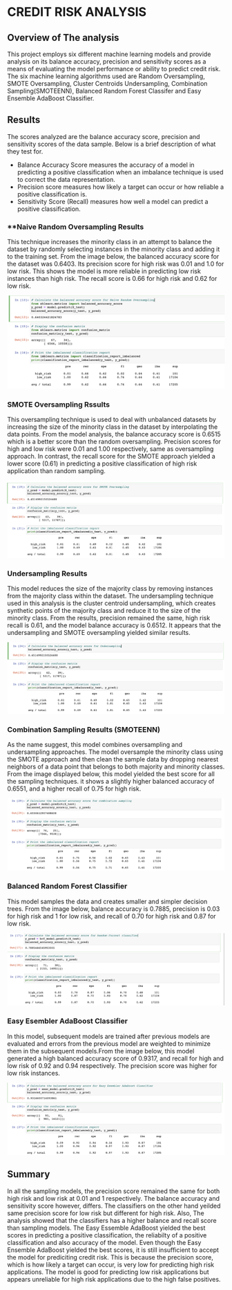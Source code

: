# **CREDIT RISK ANALYSIS**

## **Overview of The analysis**

This project employs six different machine learning models and provide analysis on its balance accuracy, precision and sensitivity scores as a means of evaluating the model performance or ability to predict credit risk. The six machine learning algorithms used are Random Oversampling, SMOTE Oversampling, Cluster Centroids Undersampling, Combination Sampling(SMOTEENN), Balanced Random Forest Classifer and Easy Ensemble AdaBoost Classifier. 

## **Results**

The scores analyzed are  the balance accuracy score, precision and sensitivity scores of the data sample. Below is a brief description of what they test for. 
- Balance Accuracy Score measures the accuracy of a model in predicting a positive classification when an imbalance technique is used to correct the data representation. 
- Precision score measures how likely a target can occur or how reliable a positive classification is.  
- Sensitivity Score (Recall) measures how well a model can predict a positive classification.

### **Naive Random Oversampling Results

This technique increases the minority class in an attempt to balance the dataset by randomly selecting instances in the minority class and adding it to the training set. From the image below, the balanced accuracy score for the dataset was 0.6403. Its precision score for high risk was 0.01 and 1.0 for low risk. This shows the model is more reliable in predicting low risk instances than high risk. The recall score is 0.66 for high risk and 0.62 for low risk.

![Random Oversampling](/Images/oversampling.png)

### **SMOTE Oversampling Rssults**
This oversampling technique is used to deal with unbalanced datasets by increasing the size of the minority class in the dataset by interpolating the data points. From the model analysis, the balance accuracy score is 0.6515 which is a better score than the random oversampling. Precision scores for high and low risk were 0.01 and 1.00 respectively, same as oversampling approach. In contrast, the recall score for the SMOTE approach yielded a lower score (0.61) in predicting a positive classification of high risk application than random sampling.

![SMOTE Oversampling](/Images/SMOTE_oversampling.png)

### **Undersampling Results**

This model reduces the size of the majority class by removing instances from the majority class within the dataset. The undersampling technique used in this analysis is the cluster centroid undersampling, which creates synthetic points of the majority class and reduce it to the size of the minority class. From the results, precision remained the same, high risk recall is 0.61, and the model balance accuracy is 0.6512. It appears that the undersampling and SMOTE oversampling yielded similar results.

![Cluster Centroid Undersampling](/Images/undersampling.png)

### **Combination Sampling Results (SMOTEENN)**

As the name suggest, this model combines oversampling and undersampling approaches. The model oversample the minority class using the SMOTE approach and then clean the sample data by dropping nearest neighbors of a data point that belongs to both majority and minority classes. From the image displayed below, this model yielded the best score for all the sampling techniques. it shows a slightly higher balanced accuracy of 0.6551, and a higher recall of 0.75 for high risk. 

![Combination Sampling](/Images/combination_sampling.png)

### **Balanced Random Forest Classifier**

This model samples the data and creates smaller and simpler decision trees. From the image below, balance accuracy is 0.7885, precision is 0.03 for high risk and 1 for low risk, and recall of 0.70 for high risk and 0.87 for low risk.

![Random Forest Classifier](/Images/BRFC.png)

### **Easy Esembler AdaBoost Classifier**
In this model, subsequent models are trained after previous models are evaluated and errors from the previous model are weighted to minimize them in the subsequent models.From the image below, this model generated a high balanced accuracy score of 0.9317, and recall for high and low risk of 0.92 and 0.94 respectively. The precision score was higher for low risk instances.

![Easy Essembler AdaBoost Classifier](/Images/EEAC.png)

## **Summary**

In all the sampling models, the precision score remained the same for both high risk and low risk at 0.01 and 1 respectively. The balance accuracy and sensitivity score however, differs. The classifiers on the other hand yeilded same precision score for low risk but different for high risk. Also, The analysis showed that the classifiers has a higher balance and recall score than sampling models. The Easy Essemble AdaBoost yielded the best scores in predicting a positive classification, the reliabilty of a positive classification and also accuracy of the model. 
Even though the Easy Ensemble AdaBoost yielded the best scores, it is still insufficient to accept the model for prediciting credit risk. This is because the precision score, which is how likely a target can occur, is very low for predicting high risk applications. The model is good for predicting low risk applications but appears unreliable for high risk applications due to the high false positives. 
